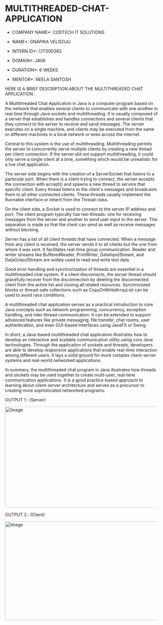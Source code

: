 # MULTITHREADED-CHAT-APPLICATION

* COMPANY NAME*: CODTECH IT SOLUTIONS

* NAME*: GNAPIKA VELISOJU

* INTERN ID*: CITS0D362

* DOMAIN*: JAVA

* DURATION*: 6 WEEKS

* MENTOR*: NEELA SANTOSH

HERE IS A BRIEF DESCRIPTION ABOUT THE MULTITHREADED CHAT APPLICATION :

A Multithreaded Chat Application in Java is a computer program based on the network that enables several clients to communicate with one another in real time through Java sockets and multithreading. It is usually composed of a server that establishes and handles connections and several clients that they connect to the server to receive and send messages. The server executes on a single machine, and clients may be executed from the same or different machines in a local network or even across the internet.

Central to this system is the use of multithreading. Multithreading permits the server to concurrently serve multiple clients by creating a new thread per client connection. If the server did not support multithreading, it could only serve a single client at a time, something which would be unrealistic for a live chat application.

The server side begins with the creation of a ServerSocket that listens to a particular port. When there is a client trying to connect, the server accepts the connection with accept() and spawns a new thread to service that specific client. Every thread listens to the client's messages and broadcasts them to all other connected clients. These threads usually implement the Runnable interface or inherit from the Thread class.

On the client side, a Socket is used to connect to the server IP address and port. The client program typically has two threads: one for receiving messages from the server and another to send user input to the server. This separation is made so that the client can send as well as receive messages without blocking.

Server has a list of all client threads that have connected. When a message from any client is received, the server sends it to all clients but the one from where it was sent. It facilitates real-time group communication. Reader and writer streams like BufferedReader, PrintWriter, DataInputStream, and DataOutputStream are widely used to read and write text data.

Good error handling and synchronization of threads are essential in a multithreaded chat system. If a client disconnects, the server thread should gracefully recover from the disconnection by deleting the disconnected client from the active list and closing all related resources. Synchronized blocks or thread-safe collections such as CopyOnWriteArrayList can be used to avoid race conditions.

A multithreaded chat application serves as a practical introduction to core Java concepts such as network programming, concurrency, exception handling, and inter-thread communication. It can be extended to support advanced features like private messaging, file transfer, chat rooms, user authentication, and even GUI-based interfaces using JavaFX or Swing.

In short, a Java-based multithreaded chat application illustrates how to develop an interactive and scalable communication utility using core Java technologies. Through the application of sockets and threads, developers are able to develop responsive applications that enable real-time interaction among different users. It lays a solid ground for more complex client-server systems and real-world networked applications.

In summary, the multithreaded chat program in Java illustrates how threads and sockets may be used together to create multi-user, real-time communication applications. It is a good practice-based approach to learning about client-server architecture and serves as a precursor to creating more sophisticated networked programs.

OUTPUT 1 : (Server)

<img width="1381" height="333" alt="Image" src="https://github.com/user-attachments/assets/c0d722c5-e518-4edb-9dae-9af75640654b" />

OUTPUT 2 : (Client)

<img width="1392" height="325" alt="Image" src="https://github.com/user-attachments/assets/d1d73305-7711-441f-a263-db807f39fd6e" />






